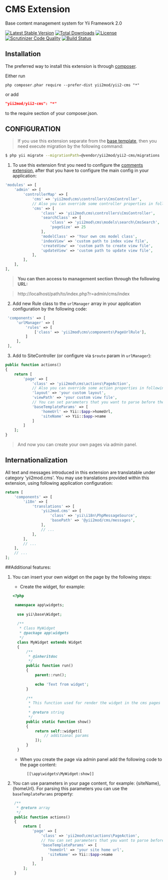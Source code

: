CMS Extension
========================
Base content management system for Yii Framework 2.0

[![Latest Stable Version](https://poser.pugx.org/yii2mod/yii2-cms/v/stable)](https://packagist.org/packages/yii2mod/yii2-cms) [![Total Downloads](https://poser.pugx.org/yii2mod/yii2-cms/downloads)](https://packagist.org/packages/yii2mod/yii2-cms) [![License](https://poser.pugx.org/yii2mod/yii2-cms/license)](https://packagist.org/packages/yii2mod/yii2-cms)
[![Scrutinizer Code Quality](https://scrutinizer-ci.com/g/yii2mod/yii2-cms/badges/quality-score.png?b=master)](https://scrutinizer-ci.com/g/yii2mod/yii2-cms/?branch=master) [![Build Status](https://travis-ci.org/yii2mod/yii2-cms.svg?branch=master)](https://travis-ci.org/yii2mod/yii2-cms)


Installation
------------

The preferred way to install this extension is through [composer](http://getcomposer.org/download/).

Either run

```
php composer.phar require --prefer-dist yii2mod/yii2-cms "*"
```

or add

```json
"yii2mod/yii2-cms": "*"
```

to the require section of your composer.json.


CONFIGURATION
------------
> If you use this extension separate from the [base template](https://github.com/yii2mod/base), then you need execute migration by the following command:
```bash
$ php yii migrate --migrationPath=@vendor/yii2mod/yii2-cms/migrations
```

1) To use this extension first you need to configure the [comments extension](https://github.com/yii2mod/yii2-comments), after that you have to configure the main config in your application:
```php
'modules' => [
    'admin' => [
        'controllerMap' => [
            'cms' => 'yii2mod\cms\controllers\CmsController',
            // Also you can override some controller properties in following way:
            'cms' => [
                'class' => 'yii2mod\cms\controllers\CmsController',
                'searchClass' => [
                    'class' => 'yii2mod\cms\models\search\CmsSearch',
                    'pageSize' => 25
                ],
                'modelClass' => 'Your own cms model class',
                'indexView' => 'custom path to index view file',
                'createView' => 'custom path to create view file',
                'updateView' => 'custom path to update view file',
            ],
        ],
    ],
],
```
> **You can then access to management section through the following URL:**

> http://localhost/path/to/index.php?r=admin/cms/index
  

2) Add new Rule class to the `urlManager` array in your application configuration by the following code:
 
```php
 'components' => [
     'urlManager' => [
         'rules' => [
             ['class' => 'yii2mod\cms\components\PageUrlRule'],
         ]
     ],
 ],
```

3) Add to SiteController (or configure via `$route` param in `urlManager`):
```php
public function actions()
{
    return [
        'page' => [
            'class' => 'yii2mod\cms\actions\PageAction',
            // Also you can override some action properties in following way:
            'layout' => 'your custom layout',
            'viewPath' => 'your custom view file',
            // You can set parameters that you want to parse before the page is loaded, for example:
            'baseTemplateParams' => [
                'homeUrl' => Yii::$app->homeUrl,
                'siteName' => Yii::$app->name
            ]
        ]
    ];
}
```
> And now you can create your own pages via admin panel.

## Internationalization

All text and messages introduced in this extension are translatable under category 'yii2mod.cms'.
You may use translations provided within this extension, using following application configuration:

```php
return [
    'components' => [
        'i18n' => [
            'translations' => [
                'yii2mod.cms' => [
                    'class' => 'yii\i18n\PhpMessageSource',
                    'basePath' => '@yii2mod/cms/messages',
                ],
                // ...
            ],
        ],
        // ...
    ],
    // ...
];
```

##Additional features:

1. You can insert your own widget on the page by the following steps:
    * Create the widget, for example:
   
     ```php
     <?php
     
      namespace app\widgets;
       
       use yii\base\Widget;
       
       /**
        * Class MyWidget
        * @package app\widgets
        */
       class MyWidget extends Widget
       {
           /**
            * @inheritdoc
            */
           public function run()
           {
               parent::run();
       
               echo 'Text from widget';
           }
       
           /**
            * This function used for render the widget in the cms pages
            *
            * @return string
            */
           public static function show()
           {
               return self::widget([
                   // additional params
               ]);
           }
       }
      ```
    * When you create the page via admin panel add the following code to the page content:
    
      ```
         [[\app\widgets\MyWidget:show]]
      ```
2. You can use parameters in your page content, for example: {siteName}, {homeUrl}. For parsing this parameters you can use the `baseTemplateParams` property:

```php
    /**
     * @return array
     */
    public function actions()
    {
        return [
            'page' => [
                'class' => 'yii2mod\cms\actions\PageAction',
                // You can set parameters that you want to parse before the page is loaded, for example:
                'baseTemplateParams' => [
                   'homeUrl' => 'your site home url',
                   'siteName' => Yii::$app->name
                ]
            ],
        ];
    }
```
